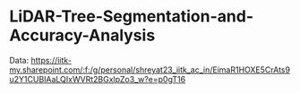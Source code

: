 # LiDAR-Tree-Segmentation-and-Accuracy-Analysis
Data: https://iitk-my.sharepoint.com/:f:/g/personal/shreyat23_iitk_ac_in/EimaR1HOXE5CrAts9u2Y1CUBIAaLQIxWVRt2BGxlpZo3_w?e=p0gT16
